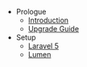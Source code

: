 - Prologue
    - [Introduction](/docs/{{version}}/migrations/introduction)
    - [Upgrade Guide](/docs/{{version}}/migrations/upgrade)
- Setup
    - [Laravel 5](/docs/{{version}}/migrations/installation)
    - [Lumen](/docs/{{version}}/migrations/lumen)
